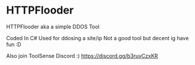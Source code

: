 # HTTPFlooder
HTTPFlooder aka a simple DDOS Tool

Coded In C#
Used for ddosing a site/ip
Not a good tool but decent ig
have fun :D

Also join ToolSense Discord :) 
https://discord.gg/b3ruvCzxKR
